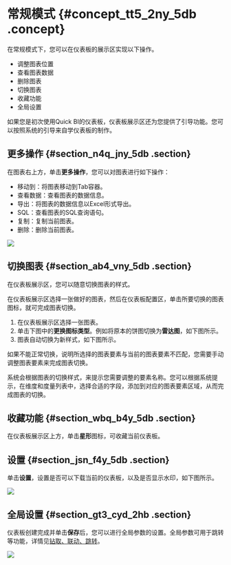 # 常规模式 {#concept_tt5_2ny_5db .concept}

在常规模式下，您可以在仪表板的展示区实现以下操作。

-   调整图表位置
-   查看图表数据
-   删除图表
-   切换图表
-   收藏功能
-   全局设置

如果您是初次使用Quick BI的仪表板，仪表板展示区还为您提供了引导功能。您可以按照系统的引导来自学仪表板的制作。

## 更多操作 {#section_n4q_jny_5db .section}

在图表右上方，单击**更多操作**，您可以对图表进行如下操作：

-   移动到：将图表移动到Tab容器。
-   查看数据：查看图表的数据信息。
-   导出：将图表的数据信息以Excel形式导出。
-   SQL：查看图表的SQL查询语句。
-   复制：复制当前图表。
-   删除：删除当前图表。

![](http://static-aliyun-doc.oss-cn-hangzhou.aliyuncs.com/assets/img/9119/155704433911400_zh-CN.png)

## 切换图表 {#section_ab4_vny_5db .section}

在仪表板展示区，您可以随意切换图表的样式。

在仪表板展示区选择一张做好的图表，然后在仪表板配置区，单击所要切换的图表图标，就可完成图表切换。

1.  在仪表板展示区选择一张图表。
2.  单击下图中的**更换图标类型**。例如将原本的饼图切换为**雷达图**，如下图所示。
3.  图表自动切换为新样式，如下图所示。

如果不能正常切换，说明所选择的图表要素与当前的图表要素不匹配，您需要手动调整图表要素来完成图表切换。

系统会根据图表的切换样式，来提示您需要调整的要素名称。您可以根据系统提示，在维度和度量列表中，选择合适的字段，添加到对应的图表要素区域，从而完成图表的切换。

## 收藏功能 {#section_wbq_b4y_5db .section}

在仪表板展示区上方，单击**星形**图标，可收藏当前仪表板。

## 设置 {#section_jsn_f4y_5db .section}

单击**设置**，设置是否可以下载当前的仪表板，以及是否显示水印，如下图所示。

![](http://static-aliyun-doc.oss-cn-hangzhou.aliyuncs.com/assets/img/9119/15570443396948_zh-CN.png)

## 全局设置 {#section_gt3_cyd_2hb .section}

仪表板创建完成并单击**保存**后，您可以进行全局参数的设置。全局参数可用于跳转等功能，详情见[钻取、联动、跳转](intl.zh-CN/用户指南/仪表板制作/可视化分析/钻取、联动、跳转.md)。

![](http://static-aliyun-doc.oss-cn-hangzhou.aliyuncs.com/assets/img/9119/155704433941308_zh-CN.png)

